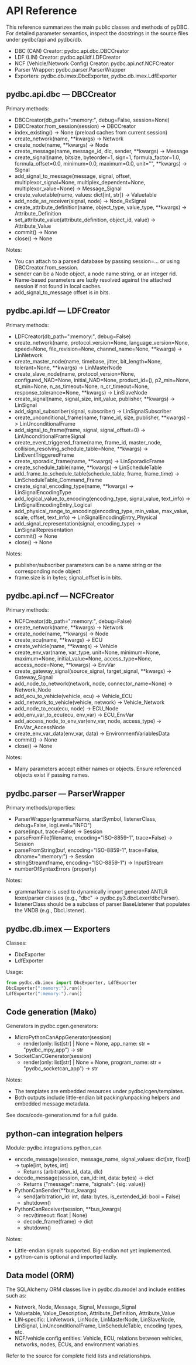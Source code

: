 # API Reference

This reference summarizes the main public classes and methods of pyDBC. For detailed parameter semantics, inspect the docstrings in the source files under pydbc/api and pydbc/db.

- DBC (CAN) Creator: pydbc.api.dbc.DBCCreator
- LDF (LIN) Creator: pydbc.api.ldf.LDFCreator
- NCF (Vehicle/Network Config) Creator: pydbc.api.ncf.NCFCreator
- Parser Wrapper: pydbc.parser.ParserWrapper
- Exporters: pydbc.db.imex.DbcExporter, pydbc.db.imex.LdfExporter

## pydbc.api.dbc — DBCCreator

Primary methods:
- DBCCreator(db_path=":memory:", debug=False, session=None)
- DBCCreator.from_session(session) -> DBCCreator
- index_existing() -> None  (preload caches from current session)
- create_network(name, **kwargs) -> Network
- create_node(name, **kwargs) -> Node
- create_message(name, message_id, dlc, sender, **kwargs) -> Message
- create_signal(name, bitsize, byteorder=1, sign=1, formula_factor=1.0, formula_offset=0.0, minimum=0.0, maximum=0.0, unit="", **kwargs) -> Signal
- add_signal_to_message(message, signal, offset, multiplexor_signal=None, multiplex_dependent=None, multiplexor_value=None) -> Message_Signal
- create_valuetable(name, values: dict[int, str]) -> Valuetable
- add_node_as_receiver(signal, node) -> Node_RxSignal
- create_attribute_definition(name, object_type, value_type, **kwargs) -> Attribute_Definition
- set_attribute_value(attribute_definition, object_id, value) -> Attribute_Value
- commit() -> None
- close() -> None

Notes:
- You can attach to a parsed database by passing session=... or using DBCCreator.from_session.
- sender can be a Node object, a node name string, or an integer rid.
- Name-based parameters are lazily resolved against the attached session if not found in local caches.
- add_signal_to_message offset is in bits.

## pydbc.api.ldf — LDFCreator

Primary methods:
- LDFCreator(db_path=":memory:", debug=False)
- create_network(name, protocol_version=None, language_version=None, speed=None, file_revision=None, channel_name=None, **kwargs) -> LinNetwork
- create_master_node(name, timebase, jitter, bit_length=None, tolerant=None, **kwargs) -> LinMasterNode
- create_slave_node(name, protocol_version=None, configured_NAD=None, initial_NAD=None, product_id=(), p2_min=None, st_min=None, n_as_timeout=None, n_cr_timeout=None, response_tolerance=None, **kwargs) -> LinSlaveNode
- create_signal(name, signal_size, init_value, publisher, **kwargs) -> LinSignal
- add_signal_subscriber(signal, subscriber) -> LinSignalSubscriber
- create_unconditional_frame(name, frame_id, size, publisher, **kwargs) -> LinUnconditionalFrame
- add_signal_to_frame(frame, signal, signal_offset=0) -> LinUnconditionalFrameSignal
- create_event_triggered_frame(name, frame_id, master_node, collision_resolving_schedule_table=None, **kwargs) -> LinEventTriggeredFrame
- create_sporadic_frame(name, **kwargs) -> LinSporadicFrame
- create_schedule_table(name, **kwargs) -> LinScheduleTable
- add_frame_to_schedule_table(schedule_table, frame, frame_time) -> LinScheduleTable_Command_Frame
- create_signal_encoding_type(name, **kwargs) -> LinSignalEncodingType
- add_logical_value_to_encoding(encoding_type, signal_value, text_info) -> LinSignalEncodingEntry_Logical
- add_physical_range_to_encoding(encoding_type, min_value, max_value, scale, offset, text_info) -> LinSignalEncodingEntry_Physical
- add_signal_representation(signal, encoding_type) -> LinSignalRepresentation
- commit() -> None
- close() -> None

Notes:
- publisher/subscriber parameters can be a name string or the corresponding node object.
- frame.size is in bytes; signal_offset is in bits.

## pydbc.api.ncf — NCFCreator

Primary methods:
- NCFCreator(db_path=":memory:", debug=False)
- create_network(name, **kwargs) -> Network
- create_node(name, **kwargs) -> Node
- create_ecu(name, **kwargs) -> ECU
- create_vehicle(name, **kwargs) -> Vehicle
- create_env_var(name, var_type, unit=None, minimum=None, maximum=None, initial_value=None, access_type=None, access_node=None, **kwargs) -> EnvVar
- create_gateway_signal(source_signal, target_signal, **kwargs) -> Gateway_Signal
- add_node_to_network(network, node, connector_name=None) -> Network_Node
- add_ecu_to_vehicle(vehicle, ecu) -> Vehicle_ECU
- add_network_to_vehicle(vehicle, network) -> Vehicle_Network
- add_node_to_ecu(ecu, node) -> ECU_Node
- add_env_var_to_ecu(ecu, env_var) -> ECU_EnvVar
- add_access_node_to_env_var(env_var, node, access_type) -> EnvVar_AccessNode
- create_env_var_data(env_var, data) -> EnvironmentVariablesData
- commit() -> None
- close() -> None

Notes:
- Many parameters accept either names or objects. Ensure referenced objects exist if passing names.

## pydbc.parser — ParserWrapper

Primary methods/properties:
- ParserWrapper(grammarName, startSymbol, listenerClass, debug=False, logLevel="INFO")
- parse(input, trace=False) -> Session
- parseFromFile(filename, encoding="ISO-8859-1", trace=False) -> Session
- parseFromString(buf, encoding="ISO-8859-1", trace=False, dbname=":memory:") -> Session
- stringStream(fname, encoding="ISO-8859-1") -> InputStream
- numberOfSyntaxErrors (property)

Notes:
- grammarName is used to dynamically import generated ANTLR lexer/parser classes (e.g., "dbc" -> pydbc.py3.dbcLexer/dbcParser).
- listenerClass should be a subclass of parser.BaseListener that populates the VNDB (e.g., DbcListener).

## pydbc.db.imex — Exporters

Classes:
- DbcExporter
- LdfExporter

Usage:
```python
from pydbc.db.imex import DbcExporter, LdfExporter
DbcExporter(":memory:").run()
LdfExporter(":memory:").run()
```

## Code generation (Mako)

Generators in pydbc.cgen.generators:
- MicroPythonCanAppGenerator(session)
  - render(only: list[str] | None = None, app_name: str = "pydbc_mpy_app") -> str
- SocketCanCGenerator(session)
  - render(only: list[str] | None = None, program_name: str = "pydbc_socketcan_app") -> str

Notes:
- The templates are embedded resources under pydbc/cgen/templates.
- Both outputs include little-endian bit packing/unpacking helpers and embedded message metadata.

See docs/code-generation.md for a full guide.

## python-can integration helpers

Module: pydbc.integrations.python_can

- encode_message(session, message_name, signal_values: dict[str, float]) -> tuple[int, bytes, int]
  - Returns (arbitration_id, data, dlc)
- decode_message(session, can_id: int, data: bytes) -> dict
  - Returns {"message": name, "signals": {sig: value}}
- PythonCanSender(**bus_kwargs)
  - send(arbitration_id: int, data: bytes, is_extended_id: bool = False)
  - shutdown()
- PythonCanReceiver(session, **bus_kwargs)
  - recv(timeout: float | None)
  - decode_frame(frame) -> dict
  - shutdown()

Notes:
- Little-endian signals supported. Big-endian not yet implemented.
- python-can is optional and imported lazily.

## Data model (ORM)

The SQLAlchemy ORM classes live in pydbc.db.model and include entities such as:
- Network, Node, Message, Signal, Message_Signal
- Valuetable, Value_Description, Attribute_Definition, Attribute_Value
- LIN‑specific: LinNetwork, LinNode, LinMasterNode, LinSlaveNode, LinSignal, LinUnconditionalFrame, LinScheduleTable, encoding types, etc.
- NCF/vehicle config entities: Vehicle, ECU, relations between vehicles, networks, nodes, ECUs, and environment variables.

Refer to the source for complete field lists and relationships.
